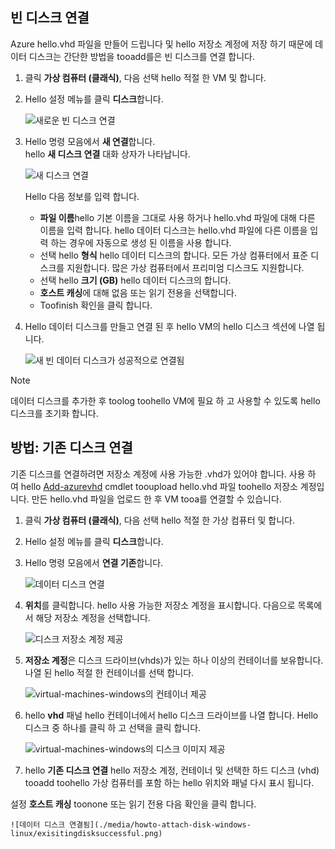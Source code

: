 


## <a name="attach-an-empty-disk"></a>빈 디스크 연결
Azure hello.vhd 파일을 만들어 드립니다 및 hello 저장소 계정에 저장 하기 때문에 데이터 디스크는 간단한 방법을 tooadd를은 빈 디스크를 연결 합니다.

1. 클릭 **가상 컴퓨터 (클래식)**, 다음 선택 hello 적절 한 VM 및 합니다.

2. Hello 설정 메뉴를 클릭 **디스크**합니다.

   ![새로운 빈 디스크 연결](./media/howto-attach-disk-windows-linux/menudisksattachnew.png)

3. Hello 명령 모음에서 **새 연결**합니다.  
    hello **새 디스크 연결** 대화 상자가 나타납니다.

    ![새 디스크 연결](./media/howto-attach-disk-windows-linux/newdiskdetail.png)

    Hello 다음 정보를 입력 합니다.
    - **파일 이름**hello 기본 이름을 그대로 사용 하거나 hello.vhd 파일에 대해 다른 이름을 입력 합니다. hello 데이터 디스크는 hello.vhd 파일에 다른 이름을 입력 하는 경우에 자동으로 생성 된 이름을 사용 합니다.
    - 선택 hello **형식** hello 데이터 디스크의 합니다. 모든 가상 컴퓨터에서 표준 디스크를 지원합니다. 많은 가상 컴퓨터에서 프리미엄 디스크도 지원합니다.
    - 선택 hello **크기 (GB)** hello 데이터 디스크의 합니다.
    - **호스트 캐싱**에 대해 없음 또는 읽기 전용을 선택합니다.
    - Toofinish 확인을 클릭 합니다.

4. Hello 데이터 디스크를 만들고 연결 된 후 hello VM의 hello 디스크 섹션에 나열 됩니다.

   ![새 빈 데이터 디스크가 성공적으로 연결됨](./media/howto-attach-disk-windows-linux/newdiskemptysuccessful.png)

> [!NOTE]
> 데이터 디스크를 추가한 후 toolog toohello VM에 필요 하 고 사용할 수 있도록 hello 디스크를 초기화 합니다.

## <a name="how-to-attach-an-existing-disk"></a>방법: 기존 디스크 연결
기존 디스크를 연결하려면 저장소 계정에 사용 가능한 .vhd가 있어야 합니다. 사용 하 여 hello [Add-azurevhd](https://msdn.microsoft.com/library/azure/dn495173.aspx) cmdlet tooupload hello.vhd 파일 toohello 저장소 계정입니다. 만든 hello.vhd 파일을 업로드 한 후 VM tooa를 연결할 수 있습니다.

1. 클릭 **가상 컴퓨터 (클래식)**, 다음 선택 hello 적절 한 가상 컴퓨터 및 합니다.

2. Hello 설정 메뉴를 클릭 **디스크**합니다.

3. Hello 명령 모음에서 **연결 기존**합니다.

    ![데이터 디스크 연결](./media/howto-attach-disk-windows-linux/menudisksattachexisting.png)

4. **위치**를 클릭합니다. hello 사용 가능한 저장소 계정을 표시합니다. 다음으로 목록에서 해당 저장소 계정을 선택합니다.

    ![디스크 저장소 계정 제공](./media/howto-attach-disk-windows-linux/existdiskstorageaccounts.png)

5. **저장소 계정**은 디스크 드라이브(vhds)가 있는 하나 이상의 컨테이너를 보유합니다. 나열 된 hello 적절 한 컨테이너를 선택 합니다.

    ![virtual-machines-windows의 컨테이너 제공](./media/howto-attach-disk-windows-linux/existdiskcontainers.png)

6. hello **vhd** 패널 hello 컨테이너에서 hello 디스크 드라이브를 나열 합니다. Hello 디스크 중 하나를 클릭 하 고 선택을 클릭 합니다.

    ![virtual-machines-windows의 디스크 이미지 제공](./media/howto-attach-disk-windows-linux/existdiskvhds.png)

7. hello **기존 디스크 연결** hello 저장소 계정, 컨테이너 및 선택한 하드 디스크 (vhd) tooadd toohello 가상 컴퓨터를 포함 하는 hello 위치와 패널 다시 표시 됩니다.

  설정 **호스트 캐싱** toonone 또는 읽기 전용 다음 확인을 클릭 합니다.

    ![데이터 디스크 연결됨](./media/howto-attach-disk-windows-linux/exisitingdisksuccessful.png)
